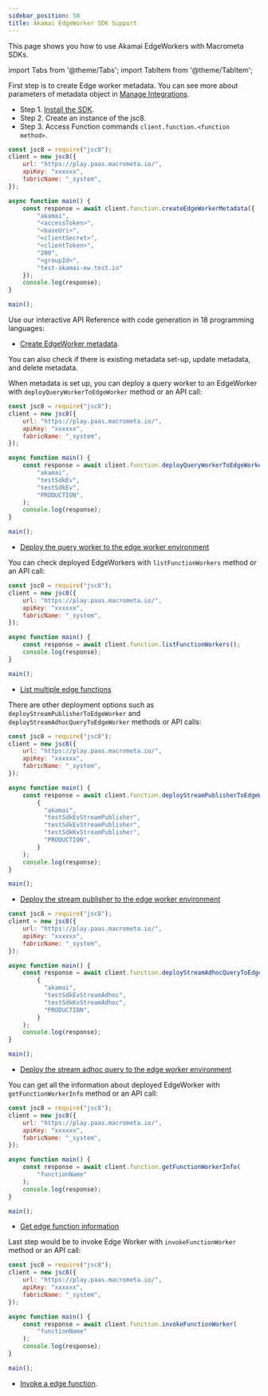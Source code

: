 ```yaml
---
sidebar_position: 50
title: Akamai EdgeWorker SDK Support
---
```


This page shows you how to use Akamai EdgeWorkers with Macrometa SDKs.

import Tabs from '@theme/Tabs';
import TabItem from '@theme/TabItem';

First step is to create Edge worker metadata. You can see more about parameters of metadata object in [Manage Integrations](../../docs/akamai/manage-integrations.md).

<Tabs groupId="modify-single">
<TabItem value="javascript" label="JavaScript">

- Step 1. [Install the SDK](../../docs/sdks/install-sdks.md).
- Step 2. Create an instance of the jsc8.
- Step 3. Access Function commands `client.function.<function method>`.

```js
const jsc8 = require("jsc8");
client = new jsc8({
    url: "https://play.paas.macrometa.io/",
    apiKey: "xxxxxx",
    fabricName: "_system",
});

async function main() {
    const response = await client.function.createEdgeWorkerMetadata({
        "akamai",
        "<accessToken>",
        "<baseUri>",
        "<clientSecret>",
        "<clientToken>",
        "200",
        "<groupId>",
        "test-akamai-ew.test.io"
    });
    console.log(response);
}

main();
```

</TabItem>
<TabItem value="api" label="REST API">

Use our interactive API Reference with code generation in 18 programming languages:

- [Create EdgeWorker metadata](https://macrometa.com/docs/api#/operations/RedisPost).

</TabItem>
</Tabs>

You can also check if there is existing metadata set-up, update metadata, and delete metadata.

When metadata is set up, you can deploy a query worker to an EdgeWorker with `deployQueryWorkerToEdgeWorker` method or an API call:

<Tabs groupId="modify-single">
<TabItem value="javascript" label="JavaScript">

```js
const jsc8 = require("jsc8");
client = new jsc8({
    url: "https://play.paas.macrometa.io/",
    apiKey: "xxxxxx",
    fabricName: "_system",
});

async function main() {
    const response = await client.function.deployQueryWorkerToEdgeWorker(
        "akamai",
        "testSdkEv",
        "testSdkEv",
        "PRODUCTION",
    );
    console.log(response);
}

main();
```

</TabItem>
<TabItem value="api" label="REST API">

- [Deploy the query worker to the edge worker environment](https://macrometa.com/docs/api#/operations/RedisPost)


</TabItem>
</Tabs>

You can check deployed EdgeWorkers with `listFunctionWorkers` method or an API call:

<Tabs groupId="modify-single">
<TabItem value="javascript" label="JavaScript">

```js
const jsc8 = require("jsc8");
client = new jsc8({
    url: "https://play.paas.macrometa.io/",
    apiKey: "xxxxxx",
    fabricName: "_system",
});

async function main() {
    const response = await client.function.listFunctionWorkers();
    console.log(response);
}

main();
```

</TabItem>
<TabItem value="api" label="REST API">

- [List multiple edge functions](https://macrometa.com/docs/api#/operations/RedisPost)

</TabItem>
</Tabs>

There are other deployment options such as `deployStreamPublisherToEdgeWorker` and `deployStreamAdhocQueryToEdgeWorker` methods or API calls:

<Tabs groupId="modify-single">
<TabItem value="javascript" label="JavaScript">

```js
const jsc8 = require("jsc8");
client = new jsc8({
    url: "https://play.paas.macrometa.io/",
    apiKey: "xxxxxx",
    fabricName: "_system",
});

async function main() {
    const response = await client.function.deployStreamPublisherToEdgeWorker(
        {
          "akamai",
          "testSdkEvStreamPublisher",
          "testSdkEvStreamPublisher",
          "testSdkKvStreamPublisher",
          "PRODUCTION",
        }
    );
    console.log(response);
}

main();
```

</TabItem>
<TabItem value="api" label="REST API">

- [Deploy the stream publisher to the edge worker environment](https://macrometa.com/docs/api#/operations/RedisPost)

</TabItem>
</Tabs>

<Tabs groupId="modify-single">
<TabItem value="javascript" label="JavaScript">

```js
const jsc8 = require("jsc8");
client = new jsc8({
    url: "https://play.paas.macrometa.io/",
    apiKey: "xxxxxx",
    fabricName: "_system",
});

async function main() {
    const response = await client.function.deployStreamAdhocQueryToEdgeWorker(
        {
          "akamai",
          "testSdkEvStreamAdhoc",
          "testSdkKvStreamAdhoc",
          "PRODUCTION",
        }
    );
    console.log(response);
}

main();
```

</TabItem>
<TabItem value="api" label="REST API">

- [Deploy the stream adhoc query to the edge worker environment](https://macrometa.com/docs/api#/operations/RedisPost)

</TabItem>
</Tabs>

You can get all the information about deployed EdgeWorker with `getFunctionWorkerInfo` method or an API call:

<Tabs groupId="modify-single">
<TabItem value="javascript" label="JavaScript">

```js
const jsc8 = require("jsc8");
client = new jsc8({
    url: "https://play.paas.macrometa.io/",
    apiKey: "xxxxxx",
    fabricName: "_system",
});

async function main() {
    const response = await client.function.getFunctionWorkerInfo(
        "functionName"
    );
    console.log(response);
}

main();
```

</TabItem>
<TabItem value="api" label="REST API">

- [Get edge function information](https://macrometa.com/docs/api#/operations/RedisPost)

</TabItem>
</Tabs>

Last step would be to invoke Edge Worker with `invokeFunctionWorker` method or an API call:

<Tabs groupId="modify-single">
<TabItem value="javascript" label="JavaScript">

```js
const jsc8 = require("jsc8");
client = new jsc8({
    url: "https://play.paas.macrometa.io/",
    apiKey: "xxxxxx",
    fabricName: "_system",
});

async function main() {
    const response = await client.function.invokeFunctionWorker(
        "functionName"
    );
    console.log(response);
}

main();
```

</TabItem>
<TabItem value="api" label="REST API">

- [Invoke a edge function](https://macrometa.com/docs/api#/operations/RedisPost).

</TabItem>
</Tabs>